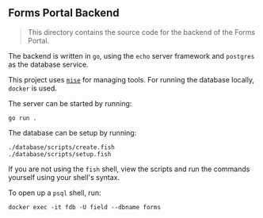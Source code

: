 ## Forms Portal Backend

> This directory contains the source code for the backend of the Forms Portal.

The backend is written in `go`, using the `echo` server framework and `postgres`
as the database service.

This project uses [`mise`](https://github.com/jdx/mise) for managing tools.
For running the database locally, `docker` is used.

The server can be started by running:

```fish
go run .
```

The database can be setup by running:

```fish
./database/scripts/create.fish
./database/scripts/setup.fish
```

If you are not using the `fish` shell, view the scripts and run the commands
yourself using your shell's syntax.

To open up a `psql` shell, run:

```fish
docker exec -it fdb -U field --dbname forms
```
